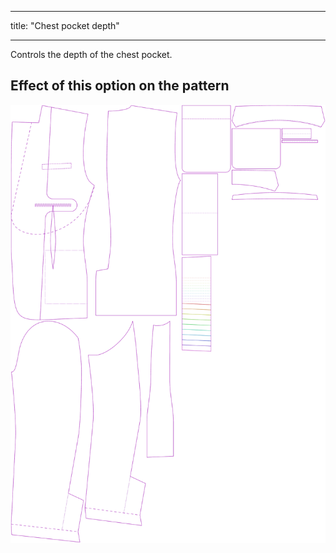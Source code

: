 ***

title: "Chest pocket depth"

***

Controls the depth of the chest pocket.

## Effect of this option on the pattern

![This image shows the effect of this option by superimposing several variants that have a different value for this option](jaeger_chestpocketdepth_sample.svg "Effect of this option on the pattern")
